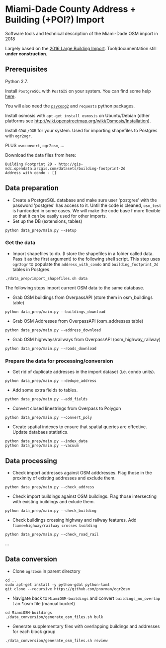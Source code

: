# Miami-Dade County Address + Building (+POI?) Import


Software tools and technical description of the Miami-Dade OSM import in 2018

Largely based on the [2016 Large Building Import](https://github.com/jlevente/MiamiOSM-buildings). Tool/documentation still **under construction**.


## Prerequisites 


Python 2.7.

Install `PostgreSQL` with `PostGIS` on your system. You can find some help [here](http://wiki.openstreetmap.org/wiki/PostGIS/Installation#).

You will also need the [`psycopg2`](http://initd.org/psycopg/docs/install.html#install-from-package) and `requests` python packages.

Install osmosis with `apt-get install osmosis` on Ubuntu/Debian (other platforms see http://wiki.openstreetmap.org/wiki/Osmosis/Installation).

Install `GDAL/OGR` for your system. Used for importing shapefiles to Postgres with `ogr2ogr`.

PLUS `osmconvert`, `ogr2osm`, ...

Download the data files from here:
```
Building Footprint 2D - http://gis-mdc.opendata.arcgis.com/datasets/building-footprint-2d
Address with condo - []
```

## Data preparation

- Create a PostgreSQL database and make sure user 'postgres' with the password 'postgres' has access to it.  Until the code is cleaned, `osm_test` is hardcoded in some cases. We will make the code base f more flexible so that it can be easily used for other imports.
- Set up the DB (extensions, tables)
```
python data_prep/main.py --setup
```

### Get the data

- Import shapefiles to db. (I store the shapefiles in a folder called data. Pass it as the first argument) to the following shell script. This step uses `ogr2ogr` to populate the `address_with_condo` and `building_footprint_2d` tables in Postgres.
```
./data_prep/import_shapefiles.sh data
```


The following steps import current OSM data to the same database.
- Grab OSM buildings from OverpassAPI (store them in osm_buildings table)
```
python data_prep/main.py --buildings_download
```
- Grab OSM Addresses from OverpassAPI (osm_addresses table)
```
python data_prep/main.py --address_download
```
- Grab OSM highways/railways from OverpassAPI (osm_highway_railway)
```
python data_prep/main.py --roads_download

```
### Prepare the data for processing/conversion

- Get rid of duplicate addresses in the import dataset (i.e. condo units).
```
python data_prep/main.py --dedupe_address
```
- Add some extra fields to tables.
```
python data_prep/main.py --add_fields
```
- Convert closed linestrings from Overpass to Polygon
```
python data_prep/main.py --convert_poly
```
- Create spatial indexes to ensure that spatial queries are effective. Update databaes statistics.
```
python data_prep/main.py --index_data
python data_prep/main.py --vacuum
```

## Data processing

- Check import addresses against OSM adddresses. Flag those in the proximity of existing addresses and exclude them.
```
python data_prep/main.py --check_address
```
- Check import buildings against OSM buildings. Flag those intersecting with existing buildings and exlude them.
```
python data_prep/main.py --check_building
```
- Check buildings crossing highway and railway features. Add `fixme=highway/railway crosses building`
```
python data_prep/main.py --check_road_rail
```

...


## Data conversion

- Clone `ogr2osm` in parent directory
```
cd ..
sudo apt-get install -y python-gdal python-lxml
git clone --recursive https://github.com/pnorman/ogr2osm
```

- Navigate back to `MiamiOSM-buildings` and convert `buildings_no_overlap` t an *.osm file (manual bucket)
```
cd MiamiOSM-buildings
./data_conversion/generate_osm_files.sh bulk
```

- Generate supplementary files with overlapping buildings and addresses for each block group
```
./data_conversion/generate_osm_files.sh review
```
